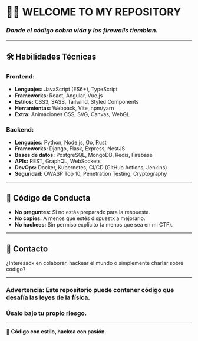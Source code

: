 # 👩‍💻 **WELCOME TO MY REPOSITORY**  
### *Donde el código cobra vida y los firewalls tiemblan.*

--- 
## 🛠️ **Habilidades Técnicas**  
### Frontend:  
- **Lenguajes:** JavaScript (ES6+), TypeScript  
- **Frameworks:** React, Angular, Vue.js  
- **Estilos:** CSS3, SASS, Tailwind, Styled Components  
- **Herramientas:** Webpack, Vite, npm/yarn  
- **Extra:** Animaciones CSS, SVG, Canvas, WebGL  

### Backend:  
- **Lenguajes:** Python, Node.js, Go, Rust  
- **Frameworks:** Django, Flask, Express, NestJS  
- **Bases de datos:** PostgreSQL, MongoDB, Redis, Firebase  
- **APIs:** REST, GraphQL, WebSockets  
- **DevOps:** Docker, Kubernetes, CI/CD (GitHub Actions, Jenkins)  
- **Seguridad:** OWASP Top 10, Penetration Testing, Cryptography

---

## 🔐 **Código de Conducta**  
- **No preguntes:** Si no estás preparadx para la respuesta.  
- **No copies:** A menos que estés dispuestx a mejorarlo.  
- **No hackees:** Sin permiso explícito (a menos que sea en mi CTF).  

---

## 🌌 **Contacto**  
¿Interesadx en colaborar, hackear el mundo o simplemente charlar sobre código?  

---

### **Advertencia:** Este repositorio puede contener código que desafía las leyes de la física.  
### **Úsalo bajo tu propio riesgo.**  

---

🖤 **Código con estilo, hackea con pasión.**  
